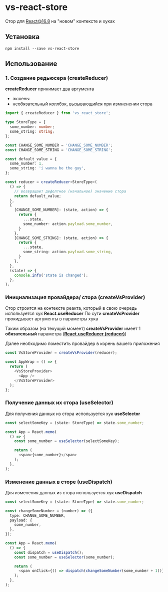 # vs-react-store
Стор для React@16.8 на "новом" контексте и хуках

## Установка
```node
npm install --save vs-react-store
```

## Использование
### 1. Создание редьюсера (**createReducer**)

**createReducer** принимает два аргумента
- экшены
- необязательный коллбэк, вызывающийся при измненении стора

```typescript
import { createReducer } from 'vs_react_store';

type StoreType = {
  some_number: number;
  some_string: string;
};

const CHANGE_SOME_NUMBER = 'CHANGE_SOME_NUMBER';
const CHANGE_SOME_STRING = 'CHANGE_SOME_STRING';

const default_value = {
  some_number: 1,
  some_string: 'i wanna be the guy',
};

const reducer = createReducer<StoreType>(
  () => {
    // возвращает дефолтное (начальное) значение стора
    return default_value;
  },
  {
    [CHANGE_SOME_NUMBER]: (state, action) => {
      return {
        ...state,
        some_number: action.payload.some_number,
      }
    },
    [CHANGE_SOME_STRING]: (state, action) => {
      return {
        ...state,
        some_string: action.payload.some_string,
      }
    },
  },
  (state) => {
    console.info('state is changed');
  },
);
```

### Инициализация провайдера/ стора (**createVsProvider**)
Стор строится на контексте реакта, который в свою очередь используется хук **React.useReducer**
По сути **createVsProvider** прокидывает аргументы в параметры хука

Таким образом (на текущий момент) **createVsProvider** имеет 1 **обязательный** параметра ([**React.useReducer (reducer)**](https://reactjs.org/docs/hooks-reference.html#usereducer))

Далее необходимо поместить провайдер в корень вашего приложения

```typescript
const VsStoreProvider = createVsProvider(reducer);

const AppWrap = () => {
  return (
    <VsStoreProvider>
      <App />
    </VsStoreProvider>
  );
};
```

### Получение данных их стора (**useSelector**)
Для получения данных из стора используется хук **useSelector**

```typescript
const selectSomeKey = (state: StoreType) => state.some_number;

const App = React.memo(
  () => {
    const some_number = useSelector(selectSomeKey);

    return (
      <span>{some_number}</span>
    );
  },
);
```

### Изменение данных в сторе (**useDispatch**)
Для изменения данных из стора используется хук **useDispatch**

```typescript
const selectSomeKey = (state: StoreType) => state.some_number;

const changeSomeNumber = (number) => ({
  type: CHANGE_SOME_NUMBER,
  payload: {
    some_number,
  },
});

const App = React.memo(
  () => {
    const dispatch = useDispatch();
    const some_number = useSelector(some_number);

    return (
      <span onClick={() => dispatch(changeSomeNumber(some_number + 1))}>{some_number}</span>
    );
  },
);
```
